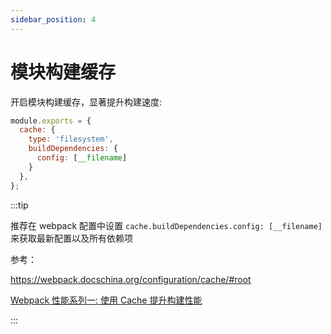 ```yaml
---
sidebar_position: 4
---
```


# 模块构建缓存

开启模块构建缓存，显著提升构建速度:

```js
module.exports = {
  cache: {
    type: 'filesystem',
    buildDependencies: {
      config: [__filename]
    }
  },
};
```

:::tip

推荐在 webpack 配置中设置 `cache.buildDependencies.config: [__filename]` 来获取最新配置以及所有依赖项

参考：

https://webpack.docschina.org/configuration/cache/#root

[Webpack 性能系列一: 使用 Cache 提升构建性能](https://mp.weixin.qq.com/s/mpF6W-4dElu0UPed03oJQw)

:::
